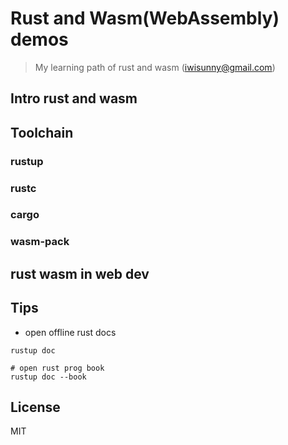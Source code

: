 Rust and Wasm(WebAssembly) demos
===

> My learning path of rust and wasm (iwisunny@gmail.com)

## Intro rust and wasm

## Toolchain

### rustup

### rustc

### cargo

### wasm-pack

## rust wasm in web dev

## Tips

- open offline rust docs
```shell script
rustup doc

# open rust prog book
rustup doc --book
```


## License
MIT
